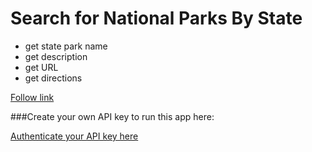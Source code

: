 # Search for National Parks By State

  * get state park name
  * get description
  * get URL
  * get directions
  
  

[Follow link](https://jackie-code.github.io/national_parks/)

###Create your own API key to run this app here:

[Authenticate your API key here](https://jackie-code.github.io/national_parks/)

